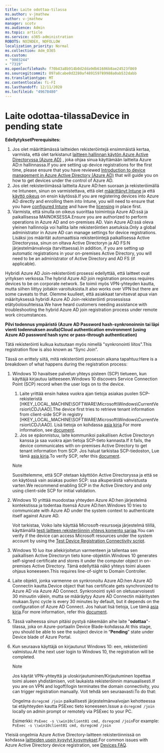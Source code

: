 ```yaml
---
title: Laite odottaa-tilassa
ms.author: v-jmathew
author: v-jmathew
manager: scotv
ms.audience: Admin
ms.topic: article
ms.service: o365-administration
ROBOTS: NOINDEX, NOFOLLOW
localization_priority: Normal
ms.collection: Adm_O365
ms.custom:
- "9003244"
- "7319"
ms.openlocfilehash: f70b43a8b914b0d2dda9db61606b8ae24523f869
ms.sourcegitcommit: 097a8cabe0d2280af489159789988a0ab532dabb
ms.translationtype: MT
ms.contentlocale: fi-FI
ms.lasthandoff: 12/11/2020
ms.locfileid: "49678480"
---
```

# <a name="device-in-pending-state"></a><span data-ttu-id="0fcec-102">Laite odottaa-tilassa</span><span class="sxs-lookup"><span data-stu-id="0fcec-102">Device in pending state</span></span>

<span data-ttu-id="0fcec-103">**Edellytykset**</span><span class="sxs-lookup"><span data-stu-id="0fcec-103">**Prerequisites:**</span></span>

1. <span data-ttu-id="0fcec-104">Jos olet määrittämässä laitteiden rekisteröintejä ensimmäistä kertaa, varmista, että olet tarkistanut [laitteen hallinnan käytön Azure Active Directoryssa (Azure AD)](https://docs.microsoft.com/azure/active-directory/devices/overview?WT.mc_id=Portal-Microsoft_Azure_Support) , joka ohjaa sinua käyttämään laitteita Azure AD:n hallinnassa.</span><span class="sxs-lookup"><span data-stu-id="0fcec-104">If you are setting up device registrations for the first time, please ensure that you have reviewed [Introduction to device management in Azure Active Directory (Azure AD)](https://docs.microsoft.com/azure/active-directory/devices/overview?WT.mc_id=Portal-Microsoft_Azure_Support) that will guide you on how to get devices under the control of Azure AD.</span></span>
2. <span data-ttu-id="0fcec-105">Jos olet rekisteröimässä laitteita Azure AD:hen suoraan ja rekisteröimällä ne Intuneen, sinun on varmistettava, että olet [määrittänyt Intune](https://docs.microsoft.com/mem/intune/enrollment/device-enrollment?WT.mc_id=Portal-Microsoft_Azure_Support) ja että [käyttö oikeus](https://docs.microsoft.com/mem/intune/fundamentals/licenses-assign?WT.mc_id=Portal-Microsoft_Azure_Support) on ensin käytössä.</span><span class="sxs-lookup"><span data-stu-id="0fcec-105">If you are registering devices into Azure AD directly and enrolling them into Intune, you will need to ensure that you have [configured Intune](https://docs.microsoft.com/mem/intune/enrollment/device-enrollment?WT.mc_id=Portal-Microsoft_Azure_Support) and have the [licensing](https://docs.microsoft.com/mem/intune/fundamentals/licenses-assign?WT.mc_id=Portal-Microsoft_Azure_Support) in place first.</span></span>
3. <span data-ttu-id="0fcec-106">Varmista, että sinulla on oikeus suorittaa toimintoja Azure AD:ssä ja paikallisessa MAINOKSESSA.</span><span class="sxs-lookup"><span data-stu-id="0fcec-106">Ensure you are authorized to perform operations in Azure AD and on-premises AD.</span></span> <span data-ttu-id="0fcec-107">Vain Azure AD:ssä oleva yleinen hallinnoija voi hallita laite rekisteröintien asetuksia.</span><span class="sxs-lookup"><span data-stu-id="0fcec-107">Only a global administrator in Azure AD can manage settings for device registrations.</span></span> <span data-ttu-id="0fcec-108">Lisäksi jos määrität automaattisia rekisteröintejä paikallisessa Active Directoryssa, sinun on oltava Active Directoryn ja AD FS:N järjestelmänvalvoja (tarvittaessa).</span><span class="sxs-lookup"><span data-stu-id="0fcec-108">In addition, if you are setting up automatic registrations in your on-premises Active Directory, you will need to be an administrator of Active Directory and AD FS (if applicable).</span></span>

<span data-ttu-id="0fcec-109">Hybridi Azure AD Join-rekisteröinti prosessi edellyttää, että laitteet ovat yrityksen verkossa.</span><span class="sxs-lookup"><span data-stu-id="0fcec-109">The hybrid Azure AD join registration process requires devices to be on corporate network.</span></span> <span data-ttu-id="0fcec-110">Se toimii myös VPN-yhteyden kautta, mutta siihen liittyy joitakin varoituksista.</span><span class="sxs-lookup"><span data-stu-id="0fcec-110">It also works over VPN but there are some caveats to that.</span></span> <span data-ttu-id="0fcec-111">Olemme kuulleet, että asiakkaat tarvitsevat apua vian määrityksessä hybridi Azure AD Join-rekisteröinti prosessissa etätyöolosuhteissa.</span><span class="sxs-lookup"><span data-stu-id="0fcec-111">We have heard customers needing assistance with troubleshooting the hybrid Azure AD join registration process under remote work circumstances.</span></span>

<span data-ttu-id="0fcec-112">**Pilvi todennus ympäristö (Azure AD Password hash-synkronoinnin tai läpi vienti todennuksen avulla)**</span><span class="sxs-lookup"><span data-stu-id="0fcec-112">**Cloud authentication environment (using Azure AD password hash sync or pass-through authentication)**</span></span>

<span data-ttu-id="0fcec-113">Tätä rekisteröinti kulkua kutsutaan myös nimellä "synkronointi liitos".</span><span class="sxs-lookup"><span data-stu-id="0fcec-113">This registration flow is also known as “Sync Join”.</span></span>

<span data-ttu-id="0fcec-114">Tässä on erittely siitä, mitä rekisteröinti prosessin aikana tapahtuu:</span><span class="sxs-lookup"><span data-stu-id="0fcec-114">Here is a breakdown of what happens during the registration process:</span></span>

1. <span data-ttu-id="0fcec-115">Windows 10 havaitsee palvelun yhteys pisteen (SCP) tietueen, kun käyttäjä kirjautuu laitteeseen.</span><span class="sxs-lookup"><span data-stu-id="0fcec-115">Windows 10 discovers Service Connection Point (SCP) record when the user logs on to the device.</span></span>

    1. <span data-ttu-id="0fcec-116">Laite yrittää ensin hakea vuokra ajan tietoja asiakas puolen SCP-rekisteristä [HKEY_LOCAL_MACHINE\SOFTWARE\Microsoft\Windows\CurrentVersion\CDJ\AAD].</span><span class="sxs-lookup"><span data-stu-id="0fcec-116">The device first tries to retrieve tenant information from client-side SCP in registry [HKEY_LOCAL_MACHINE\SOFTWARE\Microsoft\Windows\CurrentVersion\CDJ\AAD].</span></span> <span data-ttu-id="0fcec-117">Lisä tietoja on kohdassa [asia kirja](https://docs.microsoft.com/azure/active-directory/devices/hybrid-azuread-join-control).</span><span class="sxs-lookup"><span data-stu-id="0fcec-117">For more information, see [document](https://docs.microsoft.com/azure/active-directory/devices/hybrid-azuread-join-control).</span></span>
    1. <span data-ttu-id="0fcec-118">Jos se epäonnistuu, laite kommunikoi paikallisen Active Directoryn kanssa ja saa vuokra ajan tietoja SCP-tieto kannasta.</span><span class="sxs-lookup"><span data-stu-id="0fcec-118">If it fails, the device communicates with on-premises Active Directory to get tenant information from SCP.</span></span> <span data-ttu-id="0fcec-119">Jos haluat tarkistaa SCP-tiedoston, Lue tämä [asia kirja](https://docs.microsoft.com/azure/active-directory/devices/hybrid-azuread-join-manual#configure-a-service-connection-point).</span><span class="sxs-lookup"><span data-stu-id="0fcec-119">To verify SCP, refer this [document](https://docs.microsoft.com/azure/active-directory/devices/hybrid-azuread-join-manual#configure-a-service-connection-point).</span></span>

    > [!NOTE]
    > <span data-ttu-id="0fcec-120">Suosittelemme, että SCP otetaan käyttöön Active Directoryssa ja että se on käytössä vain asiakas puolen SCP: ssa alkuperäistä vahvistusta varten.</span><span class="sxs-lookup"><span data-stu-id="0fcec-120">We recommend enabling SCP in the Active Directory and only using client-side SCP for initial validation.</span></span>

2. <span data-ttu-id="0fcec-121">Windows 10 yrittää muodostaa yhteyden Azure AD:hen järjestelmä kontekstissa ja todentaa itsensä Azure AD:hen.</span><span class="sxs-lookup"><span data-stu-id="0fcec-121">Windows 10 tries to communicate with Azure AD under the system context to authenticate itself against Azure AD.</span></span>

    <span data-ttu-id="0fcec-122">Voit tarkistaa, Voiko laite käyttää Microsoft-resursseja järjestelmä tilillä, käyttämällä [testi laitteen rekisteröinnin yhteys komento sarjaa](https://gallery.technet.microsoft.com/Test-Device-Registration-3dc944c0).</span><span class="sxs-lookup"><span data-stu-id="0fcec-122">You can verify if the device can access Microsoft resources under the system account by using the [Test Device Registration Connectivity script](https://gallery.technet.microsoft.com/Test-Device-Registration-3dc944c0).</span></span>

3. <span data-ttu-id="0fcec-123">Windows 10 luo itse allekirjoitetun varmenteen ja tallentaa sen paikallisen Active Directoryn tieto kone-objektiin.</span><span class="sxs-lookup"><span data-stu-id="0fcec-123">Windows 10 generates self-signed certificate and stores it under the computer object in on-premises Active Directory.</span></span> <span data-ttu-id="0fcec-124">Tämä edellyttää näkö yhteys toimi alueen ohjaus koneeseen.</span><span class="sxs-lookup"><span data-stu-id="0fcec-124">This requires line-of-sight to Domain Controller.</span></span>

4. <span data-ttu-id="0fcec-125">Laite objekti, jonka varmenne on synkronoitu Azure AD:hen Azure AD Connectin kautta.</span><span class="sxs-lookup"><span data-stu-id="0fcec-125">Device object that has certificate gets synchronized to Azure AD via Azure AD Connect.</span></span> <span data-ttu-id="0fcec-126">Synkronointi sykli on oletusarvoisesti 30 minuutin välein, mutta se määräytyy Azure AD Connectin määritysten mukaan.</span><span class="sxs-lookup"><span data-stu-id="0fcec-126">Sync cycle is every 30 minutes by default, but it depends on the configuration of Azure AD Connect.</span></span> <span data-ttu-id="0fcec-127">Jos haluat lisä tietoja, Lue tämä [asia kirja](https://docs.microsoft.com/azure/active-directory/hybrid/how-to-connect-sync-configure-filtering#organizational-unitbased-filtering).</span><span class="sxs-lookup"><span data-stu-id="0fcec-127">For more information, refer this [document](https://docs.microsoft.com/azure/active-directory/hybrid/how-to-connect-sync-configure-filtering#organizational-unitbased-filtering).</span></span>

5. <span data-ttu-id="0fcec-128">Tässä vaiheessa sinun pitäisi pystyä näkemään aihe laite "**odottaa**"-tilassa, joka on Azure-portaalin Device Blade-kohdassa.</span><span class="sxs-lookup"><span data-stu-id="0fcec-128">At this stage, you should be able to see the subject device in “**Pending**” state under Device blade of Azure Portal.</span></span>

6. <span data-ttu-id="0fcec-129">Kun seuraava käyttäjä on kirjautunut Windows 10: een, rekisteröinti valmistuu.</span><span class="sxs-lookup"><span data-stu-id="0fcec-129">At the next user login to Windows 10, the registration will be completed.</span></span>

    > [!NOTE]
    > <span data-ttu-id="0fcec-130">Jos käytät VPN-yhteyttä ja uloskirjautuminen/Kirjautuminen lopettaa toimi alueen yhdistämisen, voit laukaista rekisteröinnin manuaalisesti.</span><span class="sxs-lookup"><span data-stu-id="0fcec-130">If you are on VPN and logoff/login terminates the domain connectivity, you can trigger registration manually.</span></span> <span data-ttu-id="0fcec-131">Voit tehdä sen seuraavasti:</span><span class="sxs-lookup"><span data-stu-id="0fcec-131">To do that:</span></span>
    >
    > <span data-ttu-id="0fcec-132">Ongelma `dsregcmd /join` paikallisesti järjestelmänvalvojan kehotteessa tai etäyhteyden kautta PSExec tieto koneeseen.</span><span class="sxs-lookup"><span data-stu-id="0fcec-132">Issue a `dsregcmd /join` locally on admin prompt or remotely via PSExec to your PC.</span></span>
    >
    > <span data-ttu-id="0fcec-133">Esimerkki: `PsExec -s \\win10client01 cmd, dsregcmd /join`</span><span class="sxs-lookup"><span data-stu-id="0fcec-133">For example: `PsExec -s \\win10client01 cmd, dsregcmd /join`</span></span>

<span data-ttu-id="0fcec-134">Yleisiä ongelmia Azure Active Directory-laitteen rekisteröinnissä on kohdassa [laitteiden usein kysytyt kysymykset](https://docs.microsoft.com/azure/active-directory/devices/faq).</span><span class="sxs-lookup"><span data-stu-id="0fcec-134">For common issues with Azure Active Directory device registration, see [Devices FAQ](https://docs.microsoft.com/azure/active-directory/devices/faq).</span></span>
